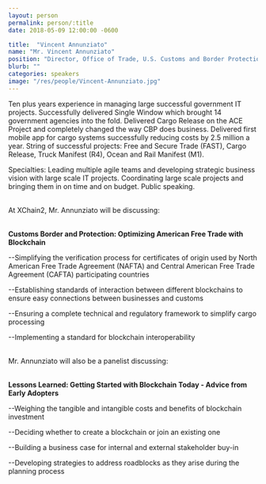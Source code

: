 ```yaml
---
layout: person
permalink: person/:title
date: 2018-05-09 12:00:00 -0600

title:  "Vincent Annunziato"
name: "Mr. Vincent Annunziato"
position: "Director, Office of Trade, U.S. Customs and Border Protection"
blurb: ""
categories: speakers
image: "/res/people/Vincent-Annunziato.jpg"
---
```


Ten plus years experience in managing large successful government IT projects. Successfully delivered Single Window which brought 14 government agencies into the fold. Delivered Cargo Release on the ACE Project and completely changed the way CBP does business. Delivered first mobile app for cargo systems successfully reducing costs by 2.5 million a year. String of successful projects: Free and Secure Trade (FAST), Cargo Release, Truck Manifest (R4), Ocean and Rail Manifest (M1). 

Specialties: Leading multiple agile teams and developing strategic business vision with large scale IT projects. Coordinating large scale projects and bringing them in on time and on budget. Public speaking.

<br>
At XChain2, Mr. Annunziato will be discussing:
<br>
<br>
<p><b>Customs Border and Protection: Optimizing American Free Trade with Blockchain</b></p>

<p>--Simplifying the verification process for certificates of origin used by North American Free Trade Agreement (NAFTA) and Central American Free Trade Agreement (CAFTA) participating countries</p>
<p>--Establishing standards of interaction between different blockchains to ensure easy connections between businesses and customs</p>
<p>--Ensuring a complete technical and regulatory framework to simplify cargo processing</p> 
<p>--Implementing a standard for blockchain interoperability</p>

<br>
Mr. Annunziato will also be a panelist discussing:
<br>
<br>
<p><b>Lessons Learned: Getting Started with Blockchain Today - Advice from Early Adopters</b></p>

<p>--Weighing the tangible and intangible costs and benefits of blockchain investment</p>
<p>--Deciding whether to create a blockchain or join an existing one</p>
<p>--Building a business case for internal and external stakeholder buy-in</p> 
<p>--Developing strategies to address roadblocks as they arise during the planning process</p>


